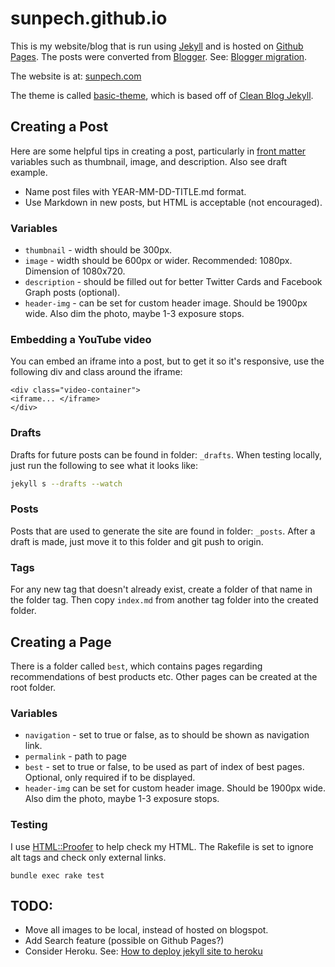 # sunpech.github.io

This is my website/blog that is run using [Jekyll](http://jekyllrb.com/) and is hosted on [Github Pages](https://pages.github.com/). The posts were converted from [Blogger](http://www.blogger.com). See: [Blogger migration](http://jekyllrb.com/docs/migrations/).

The website is at: [sunpech.com](https://sunpech.com)

The theme is called [basic-theme](https://github.com/sunpech/basic-theme), which is based off of [Clean Blog Jekyll](https://github.com/IronSummitMedia/startbootstrap-clean-blog-jekyll).

## Creating a Post

Here are some helpful tips in creating a post, particularly in [front matter](http://jekyllrb.com/docs/frontmatter/) variables such as thumbnail, image, and description. Also see draft example.

* Name post files with YEAR-MM-DD-TITLE.md format.
* Use Markdown in new posts, but HTML is acceptable (not encouraged).

### Variables
* `thumbnail` - width should be 300px.
* `image` - width should be 600px or wider. Recommended: 1080px. Dimension of 1080x720.
* `description` - should be filled out for better Twitter Cards and Facebook Graph posts (optional).
* `header-img` - can be set for custom header image. Should be 1900px wide. Also dim the photo, maybe 1-3 exposure stops.

### Embedding a YouTube video

You can embed an iframe into a post, but to get it so it's responsive, use the following div and class around the iframe:

```
<div class="video-container">
<iframe... </iframe>
</div>
```

### Drafts

Drafts for future posts can be found in folder: `_drafts`. When testing locally, just run the following to see what it looks like:

```bash
jekyll s --drafts --watch
```

### Posts

Posts that are used to generate the site are found in folder: `_posts`. After a draft is made, just move it to this folder and git push to origin.

### Tags

For any new tag that doesn't already exist, create a folder of that name in the folder tag. Then copy `index.md` from another tag folder into the created folder.

## Creating a Page

There is a folder called `best`, which contains pages regarding recommendations of best products etc. Other pages can be created at the root folder.

### Variables

* `navigation` - set to true or false, as to should be shown as navigation link.
* `permalink` - path to page
* `best` - set to true or false, to be used as part of index of best pages. Optional, only required if to be displayed.
* `header-img` can be set for custom header image. Should be 1900px wide. Also dim the photo, maybe 1-3 exposure stops.


### Testing

I use [HTML::Proofer](https://github.com/gjtorikian/html-proofer) to help check my HTML. The Rakefile is set to ignore alt tags and check only external links.

```shell
bundle exec rake test
```

## TODO:

* Move all images to be local, instead of hosted on blogspot.
* Add Search feature (possible on Github Pages?)
* Consider Heroku. See: [How to deploy jekyll site to heroku](http://blog.bigbinary.com/2014/04/27/deploy-jekyll-to-heroku.html)
